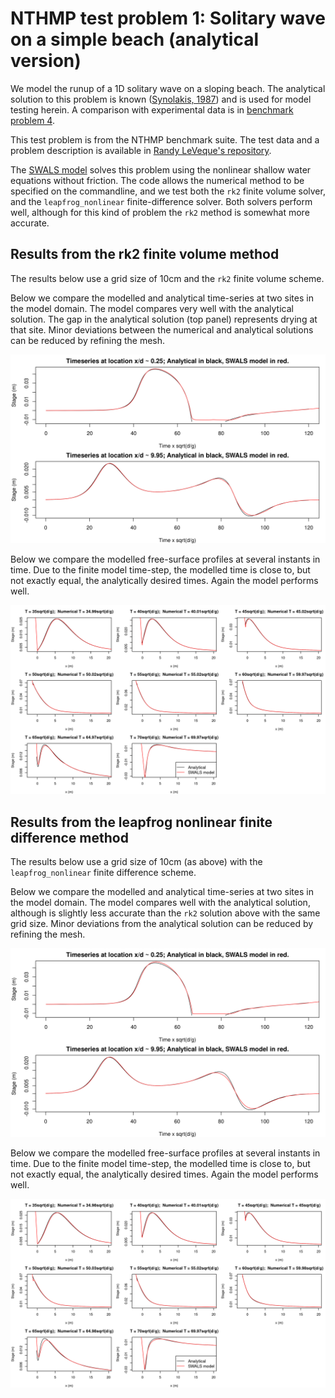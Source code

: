 # NTHMP test problem 1: Solitary wave on a simple beach (analytical version)

We model the runup of a 1D solitary wave on a sloping beach. The analytical solution to this problem is known ([Synolakis, 1987](https://doi.org/10.1017/S002211208700329X)) and is used for model testing herein. A comparison with experimental data is in [benchmark problem 4](../BP04). 

This test problem is from the NTHMP benchmark suite. The test data and a problem description is available in [Randy LeVeque's repository](https://github.com/rjleveque/nthmp-benchmark-problems/tree/master/BP01-DmitryN-Single_wave_on_simple_beach). 

The [SWALS model](BP1_testcases.f90) solves this problem using the nonlinear shallow water equations without friction. The code allows the numerical method to be specified on the commandline, and we test both the `rk2` finite volume solver, and the `leapfrog_nonlinear` finite-difference solver. Both solvers perform well, although for this kind of problem the `rk2` method is somewhat more accurate.

## Results from the rk2 finite volume method

The results below use a grid size of 10cm and the `rk2` finite volume scheme.

Below we compare the modelled and analytical time-series at two sites in the model domain. The model compares very well with the analytical solution. The gap in the analytical solution (top panel) represents drying at that site. Minor deviations between the numerical and analytical solutions can be reduced by refining the mesh.

![Figure 1: Comparison of modelled (rk2) and analytical time-series at two sites](https://github.com/GeoscienceAustralia/ptha/blob/figures/propagation/SWALS/examples/nthmp/BP01/Model-vs-data-at-two-sites_rk2.png)

Below we compare the modelled free-surface profiles at several instants in time. Due to the finite model time-step, the modelled time is close to, but not exactly equal, the analytically desired times. Again the model performs well.

![Figure 2: Comparison of modelled (rk2) and analytical free-surface profiles at several instants in time](https://github.com/GeoscienceAustralia/ptha/blob/figures/propagation/SWALS/examples/nthmp/BP01/Model-vs-data-canonical-profiles_rk2.png)

## Results from the leapfrog nonlinear finite difference method

The results below use a grid size of 10cm (as above) with the `leapfrog_nonlinear` finite difference scheme. 

Below we compare the modelled and analytical time-series at two sites in the model domain. The model compares well with the analytical solution, although is slightly less accurate than the `rk2` solution above with the same grid size. Minor deviations from the analytical solution can be reduced by refining the mesh.

![Figure 1: Comparison of modelled (leapfrog nonlinear) and analytical time-series at two sites](https://github.com/GeoscienceAustralia/ptha/blob/figures/propagation/SWALS/examples/nthmp/BP01/Model-vs-data-at-two-sites_leapfrog_nonlinear.png)

Below we compare the modelled free-surface profiles at several instants in time. Due to the finite model time-step, the modelled time is close to, but not exactly equal, the analytically desired times. Again the model performs well.

![Figure 2: Comparison of modelled (leapfrog nonlinear) and analytical free-surface profiles at several instants in time](https://github.com/GeoscienceAustralia/ptha/blob/figures/propagation/SWALS/examples/nthmp/BP01/Model-vs-data-canonical-profiles_leapfrog_nonlinear.png)
